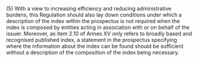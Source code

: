 (5) With a view to increasing efficiency and reducing administrative burdens, this Regulation should also lay down conditions under which a description of the index within the prospectus is not required when the index is composed by entities acting in association with or on behalf of the issuer. Moreover, as item 2.10 of Annex XV only refers to broadly based and recognised published index, a statement in the prospectus specifying where the information about the index can be found should be sufficient without a description of the composition of the index being necessary.
